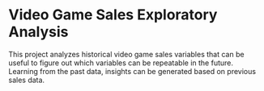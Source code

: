 #  Video Game Sales Exploratory Analysis
This project analyzes historical video game sales variables that can be useful to figure out which variables can be repeatable in the future. Learning from the past data, insights can be generated based on previous sales data.

